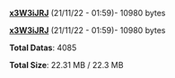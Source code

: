 [**x3W3iJRJ**](/data/x3W3iJRJ.txt) (21/11/22 - 01:59)- 10980 bytes

[**x3W3iJRJ**](/data/x3W3iJRJ.txt) (21/11/22 - 01:59)- 10980 bytes

**Total Datas**: 4085

**Total Size**: 22.31 MB / 22.3 MB